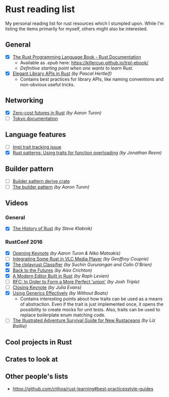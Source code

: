 # Rust reading list

My personal reading list for rust resources which I stumpled upon. While I'm listing the items primarily for myself, others might also be interested. 

## General

- [x] [The Rust Programming Language Book - Rust Documentation](https://doc.rust-lang.org/stable/book/)
  - Available as *.epub* here: https://killercup.github.io/trpl-ebook/
  - *Definitive starting point when one wants to learn Rust.*
- [x] [Elegant Library APIs in Rust](https://scribbles.pascalhertleif.de/elegant-apis-in-rust.html) *(by Pascal Hertleif)*
  - Contains best practices for library APIs, like naming conventions and non-obvious useful tricks.

## Networking

- [x] [Zero-cost futures in Rust](https://aturon.github.io/blog/2016/08/11/futures/) *(by Aaron Turon)*
- [ ] [Tokyo documentation](https://tokio.rs/docs/getting-started/tokio/)

## Language features

- [ ] [Impl trait tracking issue](https://github.com/rust-lang/rust/issues/34511)
- [x] [Rust patterns: Using traits for function overloading](https://medium.com/@jreem/advanced-rust-using-traits-for-argument-overloading-c6a6c8ba2e17#.hlgc5zrwz) *(by Jonathan Reem)*

## Builder pattern

- [ ] [Builder pattern derive crate](https://github.com/ctjhoa/rust-learning#best-practicesstyle-guides)
- [ ] [The builder pattern](https://aturon.github.io/ownership/builders.html) *(by Aaron Turon)* 

## Videos

### General

- [x] [The History of Rust](https://www.youtube.com/watch?v=79PSagCD_AY) *(by Steve Klabnik)*

### RustConf 2016

- [x] [Opening Keynote](https://www.youtube.com/watch?v=pTQxHIzGqFI) *(by Aaron Turon & Niko Matsakis)*
- [ ] [Integrating Some Rust in VLC Media Player](https://www.youtube.com/watch?v=YTy_JOxGOd4&list=PLE7tQUdRKcybLShxegjn0xyTTDJeYwEkI&index=2) *(by Geoffroy Couprie)*
- [x] [The r/playrust Classifier](https://www.youtube.com/watch?v=lY10kTcM8ek&list=PLE7tQUdRKcybLShxegjn0xyTTDJeYwEkI&index=3) *(by Suchin Gururangan and Colin O'Brien)*
- [x] [Back to the Futures](https://www.youtube.com/watch?v=erJdCIti_O8) *(by Alex Crichton)*
- [x] [A Modern Editor Built in Rust](https://www.youtube.com/watch?v=SKtQgFBRUvQ) *(by Raph Levien)*
- [ ] [RFC: In Order to Form a More Perfect 'union'](https://www.youtube.com/watch?v=U8Gl3RTXf88&list=PLE7tQUdRKcybLShxegjn0xyTTDJeYwEkI&index=6) *(by Josh Triple)*
- [ ] [Closing Keynote](https://www.youtube.com/watch?v=ftQfpAeyxPo&list=PLE7tQUdRKcybLShxegjn0xyTTDJeYwEkI&index=7) *(by Julia Evans)*
- [x] [Using Generics Effectively](https://www.youtube.com/watch?v=erJdCIti_O8) *(by Without Boats)*
  - Contains interesting points about how traits can be used as a means of abstraction. Even if the trait is just implemented once, it opens the possibility to create mocks for unit tests. Also, traits can be used to replace boilerplate enum matching code.
- [ ] [The Illustrated Adventure Survival Guide for New Rustaceans](https://www.youtube.com/watch?v=Ce6ppwgF4SA&list=PLE7tQUdRKcybLShxegjn0xyTTDJeYwEkI&index=9) *(by Liz Baillie)*

## Cool projects in Rust

## Crates to look at

## Other people's lists

- https://github.com/ctjhoa/rust-learning#best-practicesstyle-guides

